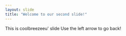 ```yaml
---
layout: slide
title: "Welcome to our second slide!"
---
```


This is coolbreezeeu' slide
Use the left arrow to go back!
